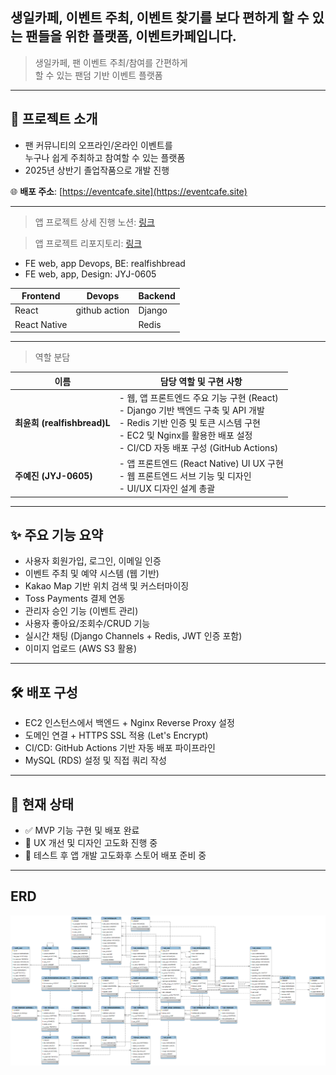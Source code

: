 
## **생일카페, 이벤트 주최, 이벤트 찾기를 보다 편하게 할 수 있는** **팬들을 위한 플랫폼, 이벤트카페입니다.**


> 생일카페, 팬 이벤트 주최/참여를 간편하게  
> 할 수 있는 팬덤 기반 이벤트 플랫폼

---

## 📆 프로젝트 소개

- 팬 커뮤니티의 오프라인/온라인 이벤트를  
  누구나 쉽게 주최하고 참여할 수 있는 플랫폼
- 2025년 상반기 졸업작품으로 개발 진행

🌐 **배포 주소**: [https://eventcafe.site](https://eventcafe.site)

---

>앱 프로젝트 상세 진행 노션:
[링크](https://www.notion.so/1f3cd9738881816294cbcbde78bede66) 

>앱 프로젝트 리포지토리:
[링크](https://github.com/JYJ-0605/eventcafeapp)   

- FE web, app Devops, BE: realfishbread
- FE web, app, Design: JYJ-0605


| Frontend | Devops | Backend |
| --- | --- | --- |
| React | github action | Django |
| React Native |  | Redis |

---

> 역할 분담

| 이름 | 담당 역할 및 구현 사항 |
|------|------------------------|
| **최윤희 (realfishbread)L** | - 웹, 앱 프론트엔드 주요 기능 구현 (React)<br> - Django 기반 백엔드 구축 및 API 개발<br> - Redis 기반 인증 및 토큰 시스템 구현<br> - EC2 및 Nginx를 활용한 배포 설정<br> - CI/CD 자동 배포 구성 (GitHub Actions) |
| **주예진 (JYJ-0605)** | - 앱 프론트엔드 (React Native) UI UX 구현<br> - 웹 프론트엔드 서브 기능 및 디자인<br> - UI/UX 디자인 설계 총괄 |


---

## ✨ 주요 기능 요약

- 사용자 회원가입, 로그인, 이메일 인증
- 이벤트 주최 및 예약 시스템 (웹 기반)
- Kakao Map 기반 위치 검색 및 커스터마이징
- Toss Payments 결제 연동
- 관리자 승인 기능 (이벤트 관리)
- 사용자 좋아요/조회수/CRUD 기능
- 실시간 채팅 (Django Channels + Redis, JWT 인증 포함)
- 이미지 업로드 (AWS S3 활용)

---

## 🛠️ 배포 구성

- EC2 인스턴스에서 백엔드 + Nginx Reverse Proxy 설정
- 도메인 연결 + HTTPS SSL 적용 (Let's Encrypt)
- CI/CD: GitHub Actions 기반 자동 배포 파이프라인
- MySQL (RDS) 설정 및 직접 쿼리 작성

---

## 📌 현재 상태

- ✅ MVP 기능 구현 및 배포 완료
- 🔧 UX 개선 및 디자인 고도화 진행 중
- 🎯 테스트 후 앱 개발 고도화후 스토어 배포 준비 중

---


## ERD

![ERD](./ERD.png)